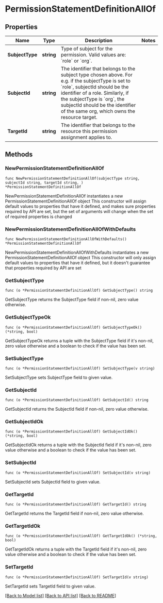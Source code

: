 # PermissionStatementDefinitionAllOf

## Properties

Name | Type | Description | Notes
------------ | ------------- | ------------- | -------------
**SubjectType** | **string** | Type of subject for the permission. Valid values are: &#x60;role&#x60; or &#x60;org&#x60;. | 
**SubjectId** | **string** | The identifier that belongs to the subject type chosen above. For e.g. if the subjectType is set to &#x60;role&#x60;, subjectId should be the identifier of a role.  Similarly, if the subjectType is &#x60;org&#x60;, the subjectId should be the identifier of the same org,  which owns the resource target. | 
**TargetId** | **string** | The identifier that belongs to the resource this permission assignment applies to. | 

## Methods

### NewPermissionStatementDefinitionAllOf

`func NewPermissionStatementDefinitionAllOf(subjectType string, subjectId string, targetId string, ) *PermissionStatementDefinitionAllOf`

NewPermissionStatementDefinitionAllOf instantiates a new PermissionStatementDefinitionAllOf object
This constructor will assign default values to properties that have it defined,
and makes sure properties required by API are set, but the set of arguments
will change when the set of required properties is changed

### NewPermissionStatementDefinitionAllOfWithDefaults

`func NewPermissionStatementDefinitionAllOfWithDefaults() *PermissionStatementDefinitionAllOf`

NewPermissionStatementDefinitionAllOfWithDefaults instantiates a new PermissionStatementDefinitionAllOf object
This constructor will only assign default values to properties that have it defined,
but it doesn't guarantee that properties required by API are set

### GetSubjectType

`func (o *PermissionStatementDefinitionAllOf) GetSubjectType() string`

GetSubjectType returns the SubjectType field if non-nil, zero value otherwise.

### GetSubjectTypeOk

`func (o *PermissionStatementDefinitionAllOf) GetSubjectTypeOk() (*string, bool)`

GetSubjectTypeOk returns a tuple with the SubjectType field if it's non-nil, zero value otherwise
and a boolean to check if the value has been set.

### SetSubjectType

`func (o *PermissionStatementDefinitionAllOf) SetSubjectType(v string)`

SetSubjectType sets SubjectType field to given value.


### GetSubjectId

`func (o *PermissionStatementDefinitionAllOf) GetSubjectId() string`

GetSubjectId returns the SubjectId field if non-nil, zero value otherwise.

### GetSubjectIdOk

`func (o *PermissionStatementDefinitionAllOf) GetSubjectIdOk() (*string, bool)`

GetSubjectIdOk returns a tuple with the SubjectId field if it's non-nil, zero value otherwise
and a boolean to check if the value has been set.

### SetSubjectId

`func (o *PermissionStatementDefinitionAllOf) SetSubjectId(v string)`

SetSubjectId sets SubjectId field to given value.


### GetTargetId

`func (o *PermissionStatementDefinitionAllOf) GetTargetId() string`

GetTargetId returns the TargetId field if non-nil, zero value otherwise.

### GetTargetIdOk

`func (o *PermissionStatementDefinitionAllOf) GetTargetIdOk() (*string, bool)`

GetTargetIdOk returns a tuple with the TargetId field if it's non-nil, zero value otherwise
and a boolean to check if the value has been set.

### SetTargetId

`func (o *PermissionStatementDefinitionAllOf) SetTargetId(v string)`

SetTargetId sets TargetId field to given value.



[[Back to Model list]](../README.md#documentation-for-models) [[Back to API list]](../README.md#documentation-for-api-endpoints) [[Back to README]](../README.md)


